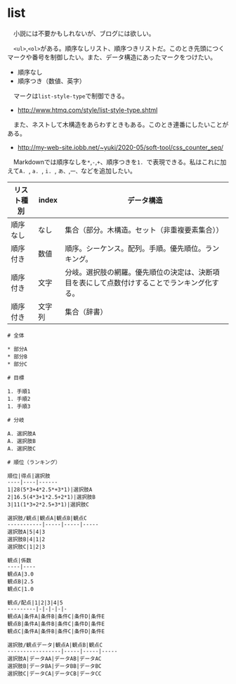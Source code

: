 # list

　小説には不要かもしれないが、ブログには欲しい。

　`<ul>`,`<ol>`がある。順序なしリスト、順序つきリストだ。このとき先頭につくマークや番号を制御したい。また、データ構造にあったマークをつけたい。

* 順序なし
* 順序つき（数値、英字）

　マークは`list-style-type`で制御できる。

* http://www.htmq.com/style/list-style-type.shtml

　また、ネストして木構造をあらわすときもある。このとき連番にしたいことがある。

* http://my-web-site.iobb.net/~yuki/2020-05/soft-tool/css_counter_seq/

　Markdownでは順序なしを`*`,`-`,`+`、順序つきを`1. `で表現できる。私はこれに加えて`A. `, `a. `, `i. `, `あ、`,`一、`などを追加したい。

リスト種別|index|データ構造
----------|-----|----------
順序なし|なし|集合（部分。木構造。セット（非重複要素集合））
順序付き|数値|順序。シーケンス。配列。手順。優先順位。ランキング。
順序付き|文字|分岐。選択肢の網羅。優先順位の決定は、決断項目を表にして点数付けすることでランキング化する。
順序付き|文字列|集合（辞書）


```
# 全体

* 部分A
* 部分B
* 部分C

# 目標

1. 手順1
1. 手順2
1. 手順3

# 分岐

A. 選択肢A
A. 選択肢B
A. 選択肢C

# 順位（ランキング）

順位|得点|選択肢
----|----|------
1|28(5*3+4*2.5*+3*1)|選択肢A
2|16.5(4*3+1*2.5+2*1)|選択肢B
3|11(1*3+2*2.5+3*1)|選択肢C

選択肢/観点|観点A|観点B|観点C
-----------|-----|-----|-----
選択肢A|5|4|3
選択肢B|4|1|2
選択肢C|1|2|3

観点|係数
----|----
観点A|3.0
観点B|2.5
観点C|1.0

観点/配点|1|2|3|4|5
---------|-|-|-|-|-
観点A|条件A|条件B|条件C|条件D|条件E
観点B|条件A|条件B|条件C|条件D|条件E
観点C|条件A|条件B|条件C|条件D|条件E

選択肢/観点データ|観点A|観点B|観点C
-----------------|-----|-----|-----
選択肢A|データAA|データAB|データAC
選択肢B|データBA|データBB|データBC
選択肢C|データCA|データCB|データCC


```
